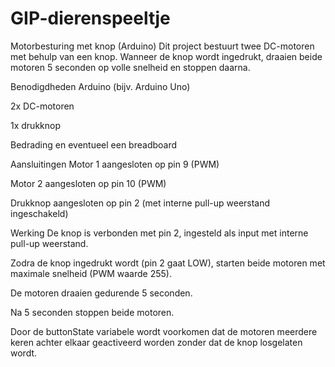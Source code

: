 # GIP-dierenspeeltje

Motorbesturing met knop (Arduino)
Dit project bestuurt twee DC-motoren met behulp van een knop. Wanneer de knop wordt ingedrukt, draaien beide motoren 5 seconden op volle snelheid en stoppen daarna.

Benodigdheden
Arduino (bijv. Arduino Uno)

2x DC-motoren

1x drukknop

Bedrading en eventueel een breadboard

Aansluitingen
Motor 1 aangesloten op pin 9 (PWM)

Motor 2 aangesloten op pin 10 (PWM)

Drukknop aangesloten op pin 2 (met interne pull-up weerstand ingeschakeld)

Werking
De knop is verbonden met pin 2, ingesteld als input met interne pull-up weerstand.

Zodra de knop ingedrukt wordt (pin 2 gaat LOW), starten beide motoren met maximale snelheid (PWM waarde 255).

De motoren draaien gedurende 5 seconden.

Na 5 seconden stoppen beide motoren.

Door de buttonState variabele wordt voorkomen dat de motoren meerdere keren achter elkaar geactiveerd worden zonder dat de knop losgelaten wordt.
